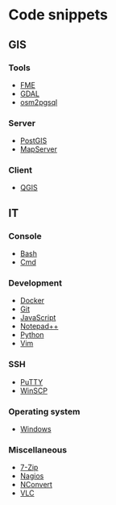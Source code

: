 Code snippets
=============

GIS
---

### Tools

* [FME](doc/FME.md)
* [GDAL](doc/GDAL.md)
* [osm2pgsql](doc/osm2pgsql.md)

### Server

* [PostGIS](doc/PostGIS.md)
* [MapServer](doc/MapServer.md)

### Client

* [QGIS](doc/QGIS.md)

IT
--

### Console

* [Bash](doc/Bash.md)
* [Cmd](doc/Cmd.md)

### Development

* [Docker](doc/Docker.md)
* [Git](doc/Git.md)
* [JavaScript](doc/JavaScript.md)
* [Notepad++](doc/Notepad++.md)
* [Python](doc/Python.md)
* [Vim](doc/Vim.md)

### SSH

* [PuTTY](doc/PuTTY.md)
* [WinSCP](doc/WinSCP.md)

### Operating system

* [Windows](doc/Windows.md)

### Miscellaneous

* [7-Zip](doc/7-Zip.md)
* [Nagios](doc/Nagios.md)
* [NConvert](doc/NConvert.md)
* [VLC](doc/VLC.md)
